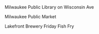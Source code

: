 Milwaukee Public Library on Wisconsin Ave


Milwaukee Public Market


Lakefront Brewery Friday Fish Fry

